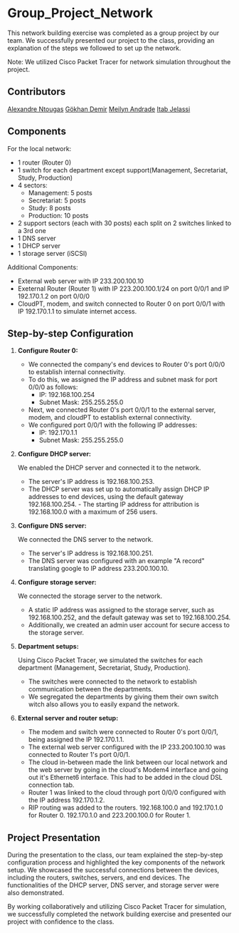# Group_Project_Network

This network building exercise was completed as a group project by our team. We successfully presented our project to the class, providing an explanation of the steps we followed to set up the network.

Note: We utilized Cisco Packet Tracer for network simulation throughout the project.

## Contributors
[Alexandre Ntougas](https://github.com/alexandrentougas)
[Gökhan Demir](https://github.com/IamGokhanDemir)
[Meilyn Andrade](https://github.com/MeiAnd)
[Itab Jelassi](https://github.com/Totto9)

## Components

For the local network:

-   1 router (Router 0)
-   1 switch for each department except support(Management, Secretariat, Study, Production)
-   4 sectors:
    -   Management: 5 posts
    -   Secretariat: 5 posts
    -   Study: 8 posts
    -   Production: 10 posts
-   2 support sectors (each with 30 posts) each split on 2 switches linked to a 3rd one
-   1 DNS server
-   1 DHCP server
-   1 storage server (iSCSI)

Additional Components:

-   External web server with IP 233.200.100.10
-   Exeternal Router (Router 1) with IP 223.200.100.1/24 on port 0/0/1 and IP 192.170.1.2 on port 0/0/0
-   CloudPT, modem, and switch connected to Router 0 on port 0/0/1 with IP 192.170.1.1 to simulate internet access.

## Step-by-step Configuration

1.  **Configure Router 0:**
    
    
    
    -   We connected the company's end devices to Router 0's port 0/0/0 to establish internal connectivity.
    -   To do this, we assigned the IP address and subnet mask for port 0/0/0 as follows:
        -   IP: 192.168.100.254
        -   Subnet Mask: 255.255.255.0
    -   Next, we connected Router 0's port 0/0/1 to the external server, modem, and cloudPT to establish external connectivity.
    -   We configured port 0/0/1 with the following IP addresses:
        -   IP: 192.170.1.1
        -   Subnet Mask: 255.255.255.0
2.  **Configure DHCP server:**
    
    We enabled the DHCP server and connected it to the network.
    
    -   The server's IP address is 192.168.100.253.
    -   The DHCP server was set up to automatically assign DHCP IP addresses to end devices, using the default gateway 192.168.100.254. -   The starting IP address for attribution is 192.168.100.0 with a maximum of 256 users.
3.  **Configure DNS server:**
    
    We connected the DNS server to the network.
    
    -   The server's IP address is 192.168.100.251.
    -   The DNS server was configured with an example "A record" translating google to IP address 233.200.100.10.
4.  **Configure storage server:**
    
    We connected the storage server to the network.
    
    -   A static IP address was assigned to the storage server, such as 192.168.100.252, and the default gateway was set to 192.168.100.254.
    -   Additionally, we created an admin user account for secure access to the storage server.
5.  **Department setups:**
    
    Using Cisco Packet Tracer, we simulated the switches for each department (Management, Secretariat, Study, Production).
    
    -   The switches were connected to the network to establish communication between the departments.
    -   We segregated the departments by giving them their own switch witch also allows you to easily expand the network.
6.  **External server and router setup:**
 
    -   The modem and switch were connected to Router 0's port 0/0/1, being assigned the IP 192.170.1.1.
    -   The external web server configured with the IP 233.200.100.10 was connected to Router 1's port 0/0/1.
    -   The cloud in-between made the link between our local network and the web server by going in the cloud's Modem4 interface and going out it's Ethernet6 interface. This had to be added in the cloud DSL connection tab.
    -   Router 1 was linked to the cloud through port 0/0/0 configured with the IP address 192.170.1.2.
    -   RIP routing was added to the routers. 192.168.100.0 and 192.170.1.0 for Router 0. 192.170.1.0 and 223.200.100.0 for Router 1.
    

## Project Presentation

During the presentation to the class, our team explained the step-by-step configuration process and highlighted the key components of the network setup. We showcased the successful connections between the devices, including the routers, switches, servers, and end devices. The functionalities of the DHCP server, DNS server, and storage server were also demonstrated.

By working collaboratively and utilizing Cisco Packet Tracer for simulation, we successfully completed the network building exercise and presented our project with confidence to the class.
